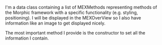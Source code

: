 I'm a data class containing a list of MEXMethods representing methods of the Morphic framework with a specific functionality (e.g. styling, positioning). I will be displayed in the MEXOverView so I also have information like an image to get displayed nicely.

The most important method I provide is the constructor to set all the information I contain.
